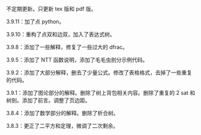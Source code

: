 不定期更新。只更新 tex 版和 pdf 版。

3.9.11：加了点 python。

3.9.10：重构了点双和边双，加入了表达式树。

3.9.8：添加了一些解释，修复了一些过大的 dfrac。

3.9.5：添加了 NTT 函数说明，添加了毛毛虫剖分示例代码。

3.9.2：添加了大部分解释，删去了少量公式。修改了表格格式，去掉了一些重复的代码。

3.9.1：添加了图论部分的解释。删除了树上背包相关内容。删除了重复的 2 sat 和树剖。添加了前言。调整了页边距。

3.8.4：添加了数学部分的解释。删除了析合树。

3.8.3：更正了二平方和定理，微调了二次剩余。

